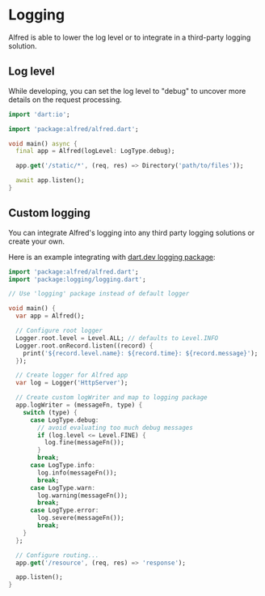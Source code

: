 # Logging

Alfred is able to lower the log level or to integrate in a third-party
logging solution.

## Log level

While developing, you can set the log level to "debug" to uncover
more details on the request processing.

```dart
import 'dart:io';

import 'package:alfred/alfred.dart';

void main() async {
  final app = Alfred(logLevel: LogType.debug);

  app.get('/static/*', (req, res) => Directory('path/to/files'));

  await app.listen();
}
```


## Custom logging

You can integrate Alfred's logging into any third party logging
solutions or create your own.

Here is an example integrating with [dart.dev logging package](https://pub.dev/packages/logging):

```dart
import 'package:alfred/alfred.dart';
import 'package:logging/logging.dart';

// Use 'logging' package instead of default logger

void main() {
  var app = Alfred();

  // Configure root logger
  Logger.root.level = Level.ALL; // defaults to Level.INFO
  Logger.root.onRecord.listen((record) {
    print('${record.level.name}: ${record.time}: ${record.message}');
  });

  // Create logger for Alfred app
  var log = Logger('HttpServer');

  // Create custom logWriter and map to logging package
  app.logWriter = (messageFn, type) {
    switch (type) {
      case LogType.debug:
        // avoid evaluating too much debug messages
        if (log.level <= Level.FINE) {
          log.fine(messageFn());
        }
        break;
      case LogType.info:
        log.info(messageFn());
        break;
      case LogType.warn:
        log.warning(messageFn());
        break;
      case LogType.error:
        log.severe(messageFn());
        break;
    }
  };

  // Configure routing...
  app.get('/resource', (req, res) => 'response');

  app.listen();
}
```